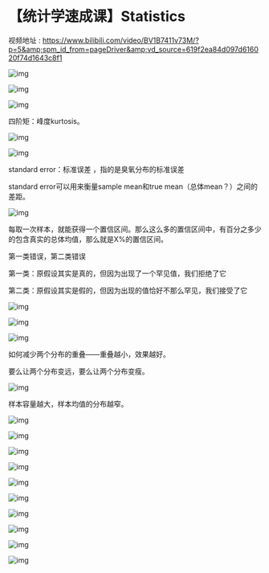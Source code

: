 # 【统计学速成课】Statistics
视频地址 : https://www.bilibili.com/video/BV1B7411v73M/?p=5&amp;spm_id_from=pageDriver&amp;vd_source=619f2ea84d097d616020f74d1643c8f1

![img](https://i0.hdslb.com/bfs/note/f0a88d5b825ced0d1602fd4dde021614b62bbb69.png)



![img](https://i0.hdslb.com/bfs/note/7103bbc1aa8dcd0c5b7718ce05429c1c25ca0a55.png)

![img](https://i0.hdslb.com/bfs/note/d0aaa729935ef3c0d751375a5ff4be0fa3f1b6ab.png)

四阶矩：峰度kurtosis。

![img](https://i0.hdslb.com/bfs/note/cbc59845a228664397afc4341f1f0b824e978e65.png)



![img](https://i0.hdslb.com/bfs/note/d202c2526f68fd583fe97a7ee777c01d1948c284.png)

standard error：标准误差 ，指的是臭氧分布的标准误差

standard error可以用来衡量sample mean和true mean（总体mean？）之间的差距。

![img](https://i0.hdslb.com/bfs/note/923f720ff3791ee2610d16b87f9d843d4d3b2092.png)

每取一次样本，就能获得一个置信区间。那么这么多的置信区间中，有百分之多少的包含真实的总体均值，那么就是X%的置信区间。





第一类错误，第二类错误

第一类：原假设其实是真的，但因为出现了一个罕见值，我们拒绝了它

第二类：原假设其实是假的，但因为出现的值恰好不那么罕见，我们接受了它

![img](https://i0.hdslb.com/bfs/note/3d62ef826309881214b25d1b7d0961838de55230.png)





![img](https://i0.hdslb.com/bfs/note/0374c3a11c1e55193270a98bc1d7e72d7d5b6377.png)



![img](https://i0.hdslb.com/bfs/note/5a4ce8a8e0ef2f0ea10b3ec0402824778ba7856f.png)

如何减少两个分布的重叠——重叠越小，效果越好。

要么让两个分布变远，要么让两个分布变瘦。

![img](https://i0.hdslb.com/bfs/note/0e8ee877c7497fd7bd20a8461ec8fd7899106638.png)

样本容量越大，样本均值的分布越窄。



![img](https://i0.hdslb.com/bfs/note/dbcb702fc7e3c794424d942d63a4b6dd942002aa.png)





![img](https://i0.hdslb.com/bfs/note/25927ed93cc8f4b83c49eb257afb547cabee04be.png)



![img](https://i0.hdslb.com/bfs/note/3950a7e7444be43372f83ccbd90a4152e39c4470.png)



![img](https://i0.hdslb.com/bfs/note/746f1e9e5d527ac07219a85312e30b5fe8a3b0fb.png)





![img](https://i0.hdslb.com/bfs/note/ff72ab624237deb0dcc6aa691f15be27b917c591.png)



![img](https://i0.hdslb.com/bfs/note/0eee9c8e52bf4f9a2172a1af29108d42613169cb.png)





![img](https://i0.hdslb.com/bfs/note/a9709212ee06b5664d5d1769ef7146f6b4dce16c.png)



![img](https://i0.hdslb.com/bfs/note/ee5d3904d9a9cf49a67133a9a719ffb267037b40.png)





![img](https://i0.hdslb.com/bfs/note/99494299fccb94c958b6427ec0ac15add760038a.png)





![img](https://i0.hdslb.com/bfs/note/672e5684410eb4df95b1b02eef263ee8364bd953.png)


